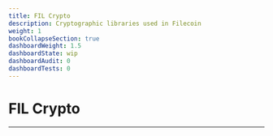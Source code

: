 ```yaml
---
title: FIL Crypto
description: Cryptographic libraries used in Filecoin
weight: 1
bookCollapseSection: true
dashboardWeight: 1.5
dashboardState: wip
dashboardAudit: 0
dashboardTests: 0
---
```


# FIL Crypto
---